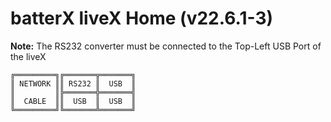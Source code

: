 # batterX liveX Home (v22.6.1-3)

**Note:** The RS232 converter must be connected to the Top-Left USB Port of the liveX
```
╔═════════╗╔═══════╦═══════╗
║ NETWORK ║║ RS232 ║  USB  ║
║         ║╠═══════╬═══════╣
║  CABLE  ║║  USB  ║  USB  ║
╚═════════╝╚═══════╩═══════╝
```
